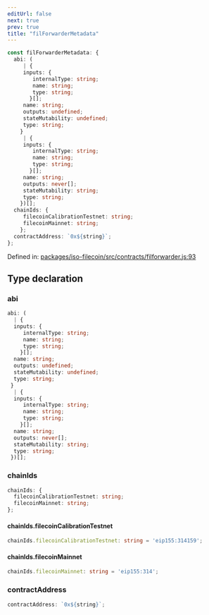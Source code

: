 ```yaml
---
editUrl: false
next: true
prev: true
title: "filForwarderMetadata"
---
```


```ts
const filForwarderMetadata: {
  abi: (
     | {
     inputs: {
        internalType: string;
        name: string;
        type: string;
       }[];
     name: string;
     outputs: undefined;
     stateMutability: undefined;
     type: string;
    }
     | {
     inputs: {
        internalType: string;
        name: string;
        type: string;
       }[];
     name: string;
     outputs: never[];
     stateMutability: string;
     type: string;
    })[];
  chainIds: {
     filecoinCalibrationTestnet: string;
     filecoinMainnet: string;
    };
  contractAddress: `0x${string}`;
};
```

Defined in: [packages/iso-filecoin/src/contracts/filforwarder.js:93](https://github.com/hugomrdias/filecoin/blob/main/packages/iso-filecoin/src/contracts/filforwarder.js#L93)

## Type declaration

### abi

```ts
abi: (
  | {
  inputs: {
     internalType: string;
     name: string;
     type: string;
    }[];
  name: string;
  outputs: undefined;
  stateMutability: undefined;
  type: string;
 }
  | {
  inputs: {
     internalType: string;
     name: string;
     type: string;
    }[];
  name: string;
  outputs: never[];
  stateMutability: string;
  type: string;
 })[];
```

### chainIds

```ts
chainIds: {
  filecoinCalibrationTestnet: string;
  filecoinMainnet: string;
};
```

#### chainIds.filecoinCalibrationTestnet

```ts
chainIds.filecoinCalibrationTestnet: string = 'eip155:314159';
```

#### chainIds.filecoinMainnet

```ts
chainIds.filecoinMainnet: string = 'eip155:314';
```

### contractAddress

```ts
contractAddress: `0x${string}`;
```
